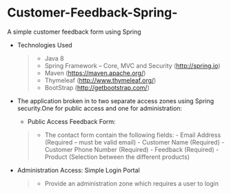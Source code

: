 # Customer-Feedback-Spring-
A simple customer feedback form using Spring

- Technologies Used
    > - Java 8
    > - Spring Framework – Core, MVC and Security (http://spring.io)
    > - Maven (https://maven.apache.org/)
    > - Thymeleaf (http://www.thymeleaf.org/)
    > - BootStrap (http://getbootstrap.com/)

- The application  broken in to two separate access zones using Spring security.One for public access and one for administration:
    - Public Access Feedback Form:
    > - The contact form  contain the following fields:
         - Email Address (Required – must be valid email)
         - Customer Name (Required)
         - Customer Phone Number (Required)
         - Feedback (Required)
         - Product (Selection between the different products)


- Administration Access: Simple Login Portal
    > - Provide an administration zone which requires a user to login

